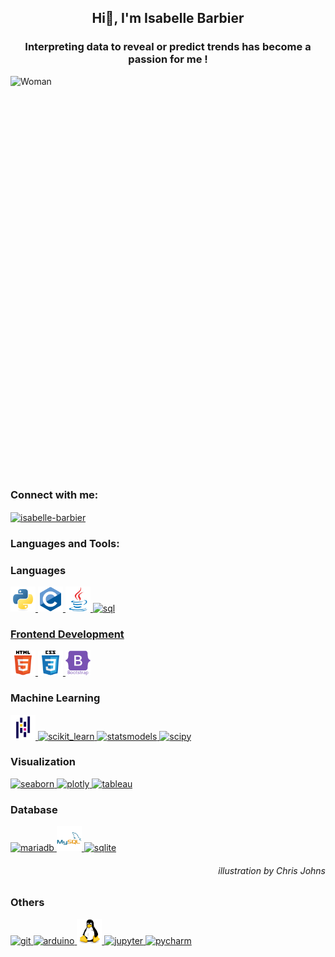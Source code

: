 <h2 align="center">Hi👋, I'm Isabelle Barbier</h2>
<h3 align="center">Interpreting data to reveal or predict trends has become a passion for me !</h3>

<img align="right" alt="Woman" width="660" src="https://cdn.dribbble.com/users/2382464/screenshots/4996846/media/a36a27a8892023cb8dc4b8bf85acdd8d.gif" height="660"/>
<h3 align="left">Connect with me:</h3>
<p align="left">
  <a href="https://linkedin.com/in/isabelle-barbier" target="blank"><img align="center" src="https://raw.githubusercontent.com/rahuldkjain/github-profile-readme-generator/master/src/images/icons/Social/linked-in-alt.svg" alt="isabelle-barbier" height="30" width="40" /></a>
</p>

<h3 align="left">Languages and Tools:</h3>
<h3 align="left">Languages</h3>
<p align="left">
  <a href="https://www.python.org" target="_blank" rel="noreferrer"> <img src="https://raw.githubusercontent.com/devicons/devicon/master/icons/python/python-original.svg" alt="python" width="40" height="40"/> </a>
  <a href="https://www.cprogramming.com/" target="_blank" rel="noreferrer"> <img src="https://raw.githubusercontent.com/devicons/devicon/master/icons/c/c-original.svg" alt="c" width="40" height="40"/> </a>
  <a href="https://www.java.com" target="_blank" rel="noreferrer"> <img src="https://raw.githubusercontent.com/devicons/devicon/master/icons/java/java-original.svg" alt="java" width="40" height="40"/>
  <a href="https://sql.sh/" target="_blank" rel="noreferrer"> <img src="https://user-images.githubusercontent.com/47240631/153059194-2f7a74c9-026e-42a1-ab11-c661113623dc.png" alt="sql" width="40" height="40"/>
</p>
<h3 align="left">Frontend Development</h3> 
<p align="left">
  <a href="https://www.w3.org/html/" target="_blank" rel="noreferrer"> <img src="https://raw.githubusercontent.com/devicons/devicon/master/icons/html5/html5-original-wordmark.svg" alt="html5" width="40" height="40"/> </a> 
  <a href="https://www.w3schools.com/css/" target="_blank" rel="noreferrer"> <img src="https://raw.githubusercontent.com/devicons/devicon/master/icons/css3/css3-original-wordmark.svg" alt="css3" width="40" height="40"/> </a>
  <a href="https://getbootstrap.com" target="_blank" rel="noreferrer"> <img src="https://raw.githubusercontent.com/devicons/devicon/master/icons/bootstrap/bootstrap-plain-wordmark.svg" alt="bootstrap" width="40" height="40"/> </a> 
</p>
<h3 align="left">Machine Learning</h3>
<p align="left">
  <a href="https://pandas.pydata.org/" target="_blank" rel="noreferrer"> <img src="https://raw.githubusercontent.com/devicons/devicon/2ae2a900d2f041da66e950e4d48052658d850630/icons/pandas/pandas-original.svg" alt="pandas" width="40" height="40"/> </a>
  <a href="https://scikit-learn.org/" target="_blank" rel="noreferrer"> <img src="https://upload.wikimedia.org/wikipedia/commons/0/05/Scikit_learn_logo_small.svg" alt="scikit_learn" width="40" height="40"/> </a> 
  <a href="https://www.statsmodels.org/" target="_blank" rel="noreferrer"> <img src="https://user-images.githubusercontent.com/47240631/153054354-c910e456-548f-46cd-a37c-b5cf94364f03.svg" alt="statsmodels" width="40" height="40"/> </a> 
  <a href="https://www.https://scipy.org/" target="_blank" rel="noreferrer"> <img src="https://user-images.githubusercontent.com/47240631/153056904-ec1bba82-b482-42ac-9882-92f4146cb808.png" alt="scipy" width="40" height="40"/> </a>
</p>
<h3 align="left">Visualization</h3>
<p align="left">
  <a href="https://seaborn.pydata.org/" target="_blank" rel="noreferrer"> <img src="https://seaborn.pydata.org/_images/logo-mark-lightbg.svg" alt="seaborn" width="40" height="40"/> </a>
  <a href="https://plotly.com/python/" target="_blank" rel="noreferrer"> <img src="https://user-images.githubusercontent.com/47240631/153055715-303cb076-69d7-4e19-b924-dbb6250efe9c.png" alt="plotly" width="40" height="40"/> </a>
  <a href="https://www.tableau.com/" target="_blank" rel="noreferrer"> <img src="https://user-images.githubusercontent.com/47240631/153058262-ae13a199-2864-4c9b-af9a-01ce4e7f8610.png" alt="tableau" width="40" height="40"/> </a>  
</p>
<h3 align="left">Database</h3>
<p align="left">
  <a href="https://mariadb.org/" target="_blank" rel="noreferrer"> <img src="https://www.vectorlogo.zone/logos/mariadb/mariadb-icon.svg" alt="mariadb" width="40" height="40"/> </a> 
  <a href="https://www.mysql.com/" target="_blank" rel="noreferrer"> <img src="https://raw.githubusercontent.com/devicons/devicon/master/icons/mysql/mysql-original-wordmark.svg" alt="mysql" width="40" height="40"/> </a>
  <a href="https://www.sqlite.org/" target="_blank" rel="noreferrer"> <img src="https://www.vectorlogo.zone/logos/sqlite/sqlite-icon.svg" alt="sqlite" width="40" height="40"/> </a>
</p>
<h6 align="right">illustration by Chris Johns</h6>
<h3 align="left">Others</h3>
<p align="left">
  <a href="https://git-scm.com/" target="_blank" rel="noreferrer"> <img src="https://img.icons8.com/glyph-neue/64/000000/github.png" alt="git" width="40" height="40"/> </a> 
  <a href="https://www.arduino.cc/" target="_blank" rel="noreferrer"> <img src="https://cdn.worldvectorlogo.com/logos/arduino-1.svg" alt="arduino" width="40" height="40"/> </a>
  <a href="https://www.linux.org/" target="_blank" rel="noreferrer"> <img src="https://raw.githubusercontent.com/devicons/devicon/master/icons/linux/linux-original.svg" alt="linux" width="40" height="40"/> </a>
  <a href="https://jupyter.org/" target="_blank" rel="noreferrer"> <img src="https://user-images.githubusercontent.com/47240631/153417420-a34cb54e-43fc-4e43-80a8-a336e08c98fb.png" alt="jupyter" width="40" height="40"/> </a>
   <a href="https://www.jetbrains.com/" target="_blank" rel="noreferrer"> <img src="https://user-images.githubusercontent.com/47240631/153417926-5a257844-6da2-42c2-9c1b-dff6aca67d1a.png" alt="pycharm" width="40" height="40"/> </a>
</p>
